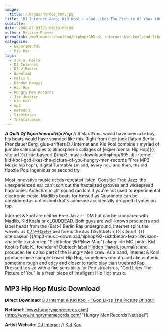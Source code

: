 ```yaml
---
image:
  title: /images/hmr009_500.jpg
title: 'DJ Internet &amp; Kid Kool – »God Likes The Picture Of You« (Hungry Men Records)'
subtitle: 
date: 2008-07-03T21:00:59+00:00
author: Bettina Rhymes
permalink: /mp3-music-download/hiphop/605-dj-internet-kid-kool-god-likes-the-picture-of-you-hungry-men-records
categories:
  - Experimental
  - Hip Hop
tags:
  - a.k.a. Pella
  - DJ Internet
  - DJ V-Raeter
  - download
  - Felix K.
  - Hidden Hawaii
  - Hip Hop
  - Hungry Men Records
  - Jim Jupiter
  - Kid Kool
  - mp3
  - netaudio
  - Sichtbeton
  - Turntableism
---
```

***A Quilt Of Experimental Hip Hop*** // If Max Ernst would have been a b-boy, his beats would have sounded like this. Right from their junk flats in Berlin Prenzlauer Berg, glue-sniffers DJ Internet and Kid Kool combine a myriad of jumble sale samples to atmospheric collages of [experimental Hip Hop]({{ site.url }}{{ site.baseurl }}/mp3-music-download/hiphop/605-dj-internet-kid-kool-god-likes-the-picture-of-you-hungry-men-records "Free MP3 Music hip hop"), digital Turntableism and, every now and then, the old floozie Pop. Ingenious on second try.<!--more-->

Most innovative music needs repeated listen. Consider Free Jazz: the unexperienced ear can't sort out the fractalized grooves and widespread harmonies. Autechre might sound random if you're not used to experimental electronic music. Madlib's beats for himself as Quasimoto can be considered as unfinished drafts someone accidentally dropped rhymes on top.

Internet & Kool are neither Free Jazz or IDM but can be compared with Madlib, Kid Koala or cLOUDDEAD. Both guys are well-known producers and label heads from the (East-) Berlin Rap underground. Internet spins the wheels as [DJ V-Raeter](http://www.myspace.com/vraeter "DJ V-Raeter @ myspace") and forms the duo [Sichtbeton]({{ site.url }}{{ site.baseurl }}/mp3-music-download/hiphop/92-sichtbeton-feat-tillevision-anabelle-karsten-ep "Sichtbeton @ Phlow Mag") alongside MC Lunte. Kid Kool is Felix K., founder of Dubtech label <a title="Hidden Hawaii Label" href="http://www.hiddenhawaii.net/" target="_blank">Hidden Hawaii</a>, journalist and producer. He's also part of the Hungry Men crew. As a band, Internet & Kool produce loose sample-based Hip Hop, sometimes smooth and atmospheric, sometime rough and edgy and closer to radio play than truebred Rap. Dressed to size with a fine sensibility for Pop structures, "God Likes The Picture of You" is a fresh piece of intelligent Hip Hop music.

## MP3 Hip Hop Music Download

**Direct Download**: [DJ Internet & Kid Kool - "God Likes The Picture Of You"](http://www.hungrymenrecords.com/music/zip/hmr009.zip)
  
**Netlabel**: [www.hungrymenrecords.com](http://www.hungrymenrecords.com/ "Hungry Men Records Netlabel")
  
**Artist Website**: [DJ Internet](http://www.myspace.com/djinternet "DJ Internet @ myspace") // [Kid Kool](http://www.myspace.com/felixkbbc "Kid Kool @ myspace")
